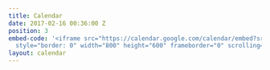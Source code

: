 ```yaml
---
title: Calendar
date: 2017-02-16 00:36:00 Z
position: 3
embed-code: '<iframe src="https://calendar.google.com/calendar/embed?src=15dfv19o6o7kulpvmaidmc9h38%40group.calendar.google.com&ctz=America%2FChicago"
  style="border: 0" width="800" height="600" frameborder="0" scrolling="no"></iframe>'
layout: calendar
---
```

